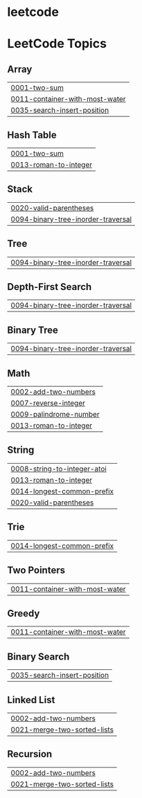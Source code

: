 # leetcode
<!---LeetCode Topics Start-->
# LeetCode Topics
## Array
|  |
| ------- |
| [0001-two-sum](https://github.com/agpprastyo/leetcode/tree/master/0001-two-sum) |
| [0011-container-with-most-water](https://github.com/agpprastyo/leetcode/tree/master/0011-container-with-most-water) |
| [0035-search-insert-position](https://github.com/agpprastyo/leetcode/tree/master/0035-search-insert-position) |
## Hash Table
|  |
| ------- |
| [0001-two-sum](https://github.com/agpprastyo/leetcode/tree/master/0001-two-sum) |
| [0013-roman-to-integer](https://github.com/agpprastyo/leetcode/tree/master/0013-roman-to-integer) |
## Stack
|  |
| ------- |
| [0020-valid-parentheses](https://github.com/agpprastyo/leetcode/tree/master/0020-valid-parentheses) |
| [0094-binary-tree-inorder-traversal](https://github.com/agpprastyo/leetcode/tree/master/0094-binary-tree-inorder-traversal) |
## Tree
|  |
| ------- |
| [0094-binary-tree-inorder-traversal](https://github.com/agpprastyo/leetcode/tree/master/0094-binary-tree-inorder-traversal) |
## Depth-First Search
|  |
| ------- |
| [0094-binary-tree-inorder-traversal](https://github.com/agpprastyo/leetcode/tree/master/0094-binary-tree-inorder-traversal) |
## Binary Tree
|  |
| ------- |
| [0094-binary-tree-inorder-traversal](https://github.com/agpprastyo/leetcode/tree/master/0094-binary-tree-inorder-traversal) |
## Math
|  |
| ------- |
| [0002-add-two-numbers](https://github.com/agpprastyo/leetcode/tree/master/0002-add-two-numbers) |
| [0007-reverse-integer](https://github.com/agpprastyo/leetcode/tree/master/0007-reverse-integer) |
| [0009-palindrome-number](https://github.com/agpprastyo/leetcode/tree/master/0009-palindrome-number) |
| [0013-roman-to-integer](https://github.com/agpprastyo/leetcode/tree/master/0013-roman-to-integer) |
## String
|  |
| ------- |
| [0008-string-to-integer-atoi](https://github.com/agpprastyo/leetcode/tree/master/0008-string-to-integer-atoi) |
| [0013-roman-to-integer](https://github.com/agpprastyo/leetcode/tree/master/0013-roman-to-integer) |
| [0014-longest-common-prefix](https://github.com/agpprastyo/leetcode/tree/master/0014-longest-common-prefix) |
| [0020-valid-parentheses](https://github.com/agpprastyo/leetcode/tree/master/0020-valid-parentheses) |
## Trie
|  |
| ------- |
| [0014-longest-common-prefix](https://github.com/agpprastyo/leetcode/tree/master/0014-longest-common-prefix) |
## Two Pointers
|  |
| ------- |
| [0011-container-with-most-water](https://github.com/agpprastyo/leetcode/tree/master/0011-container-with-most-water) |
## Greedy
|  |
| ------- |
| [0011-container-with-most-water](https://github.com/agpprastyo/leetcode/tree/master/0011-container-with-most-water) |
## Binary Search
|  |
| ------- |
| [0035-search-insert-position](https://github.com/agpprastyo/leetcode/tree/master/0035-search-insert-position) |
## Linked List
|  |
| ------- |
| [0002-add-two-numbers](https://github.com/agpprastyo/leetcode/tree/master/0002-add-two-numbers) |
| [0021-merge-two-sorted-lists](https://github.com/agpprastyo/leetcode/tree/master/0021-merge-two-sorted-lists) |
## Recursion
|  |
| ------- |
| [0002-add-two-numbers](https://github.com/agpprastyo/leetcode/tree/master/0002-add-two-numbers) |
| [0021-merge-two-sorted-lists](https://github.com/agpprastyo/leetcode/tree/master/0021-merge-two-sorted-lists) |
<!---LeetCode Topics End-->